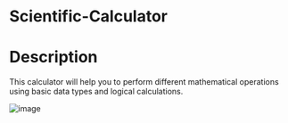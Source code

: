 # Scientific-Calculator

# Description
This calculator will help you to perform different mathematical operations 
using basic data types and logical calculations.

![image](https://user-images.githubusercontent.com/111692647/223571673-1ea9fd6a-a761-4155-ba42-f95d0a845d89.png)
